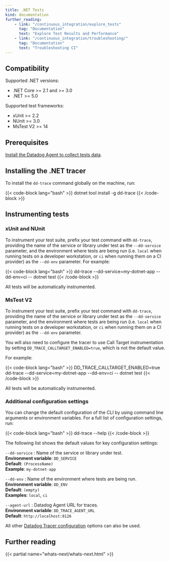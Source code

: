 ```yaml
---
title: .NET Tests
kind: documentation
further_reading:
    - link: "/continuous_integration/explore_tests"
      tag: "Documentation"
      text: "Explore Test Results and Performance"
    - link: "/continuous_integration/troubleshooting/"
      tag: "Documentation"
      text: "Troubleshooting CI"
---
```


## Compatibility

Supported .NET versions:
* .NET Core >= 2.1 and >= 3.0
* .NET >= 5.0

Supported test frameworks:
* xUnit >= 2.2
* NUnit >= 3.0
* MsTest V2 >= 14

## Prerequisites

[Install the Datadog Agent to collect tests data][1].

## Installing the .NET tracer

To install the `dd-trace` command globally on the machine, run:

{{< code-block lang="bash" >}}
dotnet tool install -g dd-trace
{{< /code-block >}}

## Instrumenting tests

### xUnit and NUnit

To instrument your test suite, prefix your test command with `dd-trace`, providing the name of the service or library under test as the `--dd-service` parameter, and the environment where tests are being run (i.e. `local` when running tests on a developer workstation, or `ci` when running them on a CI provider) as the `--dd-env` parameter. For example:

{{< code-block lang="bash" >}}
dd-trace --dd-service=my-dotnet-app --dd-env=ci -- dotnet test
{{< /code-block >}}

All tests will be automatically instrumented.

### MsTest V2

To instrument your test suite, prefix your test command with `dd-trace`, providing the name of the service or library under test as the `--dd-service` parameter, and the environment where tests are being run (i.e. `local` when running tests on a developer workstation, or `ci` when running them on a CI provider) as the `--dd-env` parameter.

You will also need to configure the tracer to use Call Target instrumentation by setting `DD_TRACE_CALLTARGET_ENABLED=true`, which is not the default value.

For example:

{{< code-block lang="bash" >}}
DD_TRACE_CALLTARGET_ENABLED=true dd-trace --dd-service=my-dotnet-app --dd-env=ci -- dotnet test
{{< /code-block >}}

All tests will be automatically instrumented.

### Additional configuration settings

You can change the default configuration of the CLI by using command line arguments or environment variables. For a full list of configuration settings, run:

{{< code-block lang="bash" >}}
dd-trace --help
{{< /code-block >}}

The following list shows the default values for key configuration settings:

`--dd-service`
: Name of the service or library under test.<br/>
**Environment variable**: `DD_SERVICE`<br/>
**Default**: `(ProcessName)`<br/>
**Example**: `my-dotnet-app`

`--dd-env`
: Name of the environment where tests are being run.<br/>
**Environment variable**: `DD_ENV`<br/>
**Default**: `(empty)`<br/>
**Examples**: `local`, `ci`

`--agent-url`
: Datadog Agent URL for traces.<br/>
**Environment variable**: `DD_TRACE_AGENT_URL`<br/>
**Default**: `http://localhost:8126`

All other [Datadog Tracer configuration][2] options can also be used.

## Further reading

{{< partial name="whats-next/whats-next.html" >}}


[1]: /continuous_integration/setup_tests/agent/
[2]: /tracing/setup_overview/setup/dotnet-core/?tab=windows#configuration
